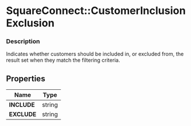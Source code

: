 # SquareConnect::CustomerInclusionExclusion

### Description

Indicates whether customers should be included in, or excluded from, the result set when they match the filtering criteria.

## Properties
Name | Type
------------ | -------------
**INCLUDE** | string
**EXCLUDE** | string


